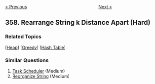 <!--|This file generated by command(leetcode description); DO NOT EDIT.    |-->
<!--+----------------------------------------------------------------------+-->
<!--|@author    Openset <openset.wang@gmail.com>                           |-->
<!--|@link      https://github.com/openset                                 |-->
<!--|@home      https://github.com/openset/leetcode                        |-->
<!--+----------------------------------------------------------------------+-->

[< Previous](https://github.com/openset/leetcode/tree/master/problems/count-numbers-with-unique-digits "Count Numbers with Unique Digits")
　　　　　　　　　　　　　　　　
[Next >](https://github.com/openset/leetcode/tree/master/problems/logger-rate-limiter "Logger Rate Limiter")

## 358. Rearrange String k Distance Apart (Hard)



### Related Topics
  [[Heap](https://github.com/openset/leetcode/tree/master/tag/heap/README.md)]
  [[Greedy](https://github.com/openset/leetcode/tree/master/tag/greedy/README.md)]
  [[Hash Table](https://github.com/openset/leetcode/tree/master/tag/hash-table/README.md)]

### Similar Questions
  1. [Task Scheduler](https://github.com/openset/leetcode/tree/master/problems/task-scheduler) (Medium)
  1. [Reorganize String](https://github.com/openset/leetcode/tree/master/problems/reorganize-string) (Medium)

